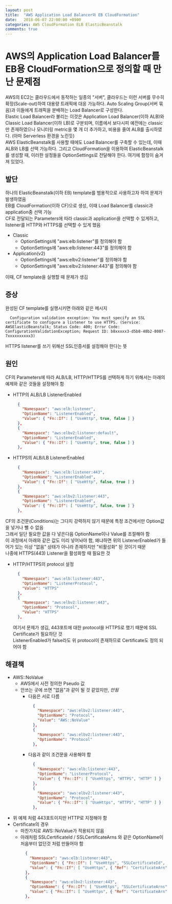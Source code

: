 ```yaml
---
layout: post
title:  "AWS Application Load Balancer와 EB CloudFormation"
date:   2018-06-07 22:00:00 +0900
categories: AWS CloudFormation ELB ElasticBeanstalk
comments: true
---
```

# AWS의 Application Load Balancer를 EB용 CloudFormation으로 정의할 때 만난 문제점
AWS의 EC2는 클라우드에서 동작하는 일종의 "서버", 클라우드는 이런 서버를 무수히 확장(Scale-out)하여 대용량 트래픽에 대응 가능하다. Auto Scaling Group(서버 묶음)과 이들에게 트래픽을 분배하는 Load Balancer로 구성한다.  
Elastic Load Balancer라 불리는 이것은 Application Load Balancer(이하 ALB)와 Classic Load Balancer(이하 LB)로 구분되며, 이름에서 보다시피 예전에는 classic만 존재하였으나 모니터링 metric을 몇 개 더 추가하고, 비용을 줄여 ALB를 출시하였다. (아마 Serverless 환경을 노린듯)  
AWS ElasticBeanstalk를 사용할 때에도 Load Balancer를 구축할 수 있는데, 이때 ALB와 LB를 선택 가능하다.
그리고 CloudFormation을 이용하여 ElasticBeanstalk를 생성할 때, 이러한 설정들을 OptionSettings로 전달해야 한다.
여기에 함정이 숨겨져 있었다.

## 발단
하나의 ElasticBeanstalk(이하 EB) template를 범용적으로 사용하고자 하여 문제가 발생하였음  
EB를 CloudFormation(이하 CF)으로 생성, 이때 Load Balancer를 classic과 application중 선택 가능  
CF로 전달되는 Parameters에 따라 classic과 application을 선택할 수 있게하고, listener를 HTTP와 HTTPS를 선택할 수 있게 했음  
  * Classic
    + OptionSettings에 "aws:elb:listener"를 정의해야 함
    + OptionSettings에 "aws:elb:listener:443"를 정의해야 함
  * Application(v2)
    + OptionSettings에 "aws:elbv2:listener"를 정의해야 함
    + OptionSettings에 "aws:elbv2:listener:443"를 정의해야 함

이때, CF template을 실행할 때 문제가 생김

## 증상
완성된 CF template를 실행시키면 아래와 같은 메시지
  ~~~
    Configuration validation exception: You must specify an SSL certificate to configure a listener to use HTTPS. (Service: AWSElasticBeanstalk; Status Code: 400; Error Code: ConfigurationValidationException; Request ID: b8xxxxx3-d5b8-48b2-8087-7xxxxxxxxxx3)
  ~~~
HTTPS listener를 쓰기 위해선 SSL인증서를 설정해야 한다는 뜻

## 원인
CF의 Parameters에 따라 ALB/LB, HTTP/HTTPS를 선택하게 하기 위해서는 아래의 예제와 같은 것들을 설정해야 함  
  * HTTP의 ALB/LB ListenerEnabled
    ~~~ json
      {
        "Namespace": "aws:elb:listener",
        "OptionName": "ListenerEnabled",
        "Value": { "Fn::If": [ "UseHttp", true, false ] }
      },
      {
        "Namespace": "aws:elbv2:listener:default",
        "OptionName": "ListenerEnabled",
        "Value": { "Fn::If": [ "UseHttp", true, false ] }
      },
    ~~~
  * HTTPS의 ALB/LB ListenerEnabled
    ~~~ json
      {
        "Namespace": "aws:elb:listener:443",
        "OptionName": "ListenerEnabled",
        "Value": { "Fn::If": [ "UseHttp", false, true ] }
      },
      {
        "Namespace": "aws:elbv2:listener:443",
        "OptionName": "ListenerEnabled",
        "Value": { "Fn::If": [ "UseHttp", false, true ] }
      },
    ~~~

  CF의 조건문(Conditions)는 그다지 강력하지 않기 때문에 특정 조건에서만 Option값을 넣거나 뺄 수 없음  
  그래서 일단 필요한 값을 다 넣은다음 OptionName이나 Value를 조절해야 함  
  이 과정에서 아래와 같은 값도 미리 넣어놔야 함, 왜냐하면 위의 ListenerEnabled가 들어가 있는 이상 "없음" 상태가 아니라 존재하지만 "비활성화" 된 것이기 때문  
  나중에 HTTPS(443) Listener을 활성화할 때 필요한 것
  * HTTP/HTTPS의 protocol 설정
    ~~~ json
      {
        "Namespace": "aws:elb:listener:443",
        "OptionName": "ListenerProtocol",
        "Value": "HTTPS"
      },
      {
        "Namespace": "aws:elbv2:listener:443",
        "OptionName": "Protocol",
        "Value": "HTTPS"
      },
    ~~~

    여기서 문제가 생김, 443포트에 대한 protocol을 HTTPS로 했기 때문에 SSL Certificate가 필요하단 것  
    ListenerEnabled가 false라도 위 protocol이 존재하므로 Certificate도 정의 되어야 함

## 해결책
  * AWS::NoValue
    + AWS에서 사전 정의한 Pseudo 값
    + 안쓰는 곳에 쓰면 "없음"과 같이 될 것 같았지만, *안됨*
      - 다음은 서로 다름
        ~~~ json
          {
            "Namespace": "aws:elbv2:listener:443",
            "OptionName": "Protocol",
            "Value": "AWS::NoValue"
          },
          {
            "Namespace": "aws:elbv2:listener:443",
            "OptionName": "Protocol"
          },
        ~~~
      - 다음과 같이 조건문을 사용해야 함
        ~~~ json
          {
            "Namespace": "aws:elb:listener:443",
            "OptionName": "ListenerProtocol",
            "Value": { "Fn::If": [ "UseHttps", "HTTPS", "HTTP" ] }
          },
          {
            "Namespace": "aws:elbv2:listener:443",
            "OptionName": "Protocol",
            "Value": { "Fn::If": [ "UseHttps", "HTTPS", "HTTP" ] }
          },
        ~~~
  * 위 예제 처럼 443포트이지만 HTTP로 지정해야 함
  * Certificate의 경우
    + 마찬가지로 AWS::NoValue가 적용되지 않음
    + 아래처럼 SSLCertificateId / SSLCertificateArns 와 같은 OptionName이 처음부터 없던것 처럼 만들어야 함
      ~~~ json
        {
          "Namespace": "aws:elb:listener:443",
          "OptionName": { "Fn::If": [ "UseHttps", "SSLCertificateId", "InstancePort" ] },
          "Value": { "Fn::If": [ "UseHttps", { "Ref": "CertificateArn" }, "443" ] }
        },
        {
          "Namespace": "aws:elbv2:listener:443",
          "OptionName": { "Fn::If": [ "UseHttps", "SSLCertificateArns", "Protocol" ] },
          "Value": { "Fn::If": [ "UseHttps", { "Ref": "CertificateArn" }, "HTTP" ] }
        },
      ~~~
